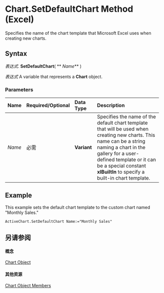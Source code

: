 
# Chart.SetDefaultChart Method (Excel)

Specifies the name of the chart template that Microsoft Excel uses when creating new charts.


## Syntax

 _表达式_. **SetDefaultChart**( ** _Name_** )

 _表达式_ A variable that represents a **Chart** object.


### Parameters



|**Name**|**Required/Optional**|**Data Type**|**Description**|
|:-----|:-----|:-----|:-----|
| _Name_|必需|**Variant**|Specifies the name of the default chart template that will be used when creating new charts. This name can be a string naming a chart in the gallery for a user-defined template or it can be a special constant  **xlBuiltIn** to specify a built-in chart template.|

## Example

This example sets the default chart template to the custom chart named "Monthly Sales."


```
ActiveChart.SetDefaultChart Name:="Monthly Sales"
```


## 另请参阅


#### 概念


[Chart Object](179c32ce-49bd-6f36-ea12-89fb5443f3ea.md)
#### 其他资源


[Chart Object Members](http://msdn.microsoft.com/library/a3f8ac44-02d6-6f3f-b5e0-23f4bd5d6baf%28Office.15%29.aspx)